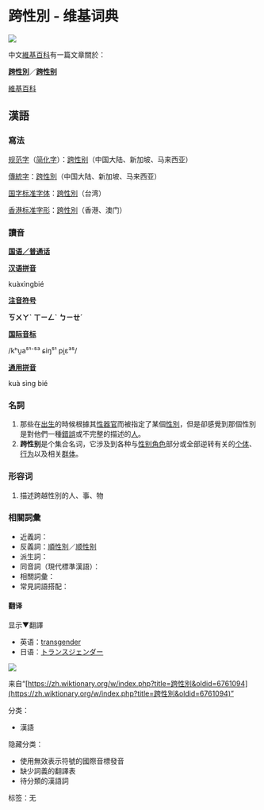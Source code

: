 # 跨性別 - 维基词典

![](//upload.wikimedia.org/wikipedia/commons/thumb/8/80/Wikipedia-logo-v2.svg/44px-Wikipedia-logo-v2.svg.png)

中文[維基百科](/wiki/%E7%B6%AD%E5%9F%BA%E7%99%BE%E7%A7%91 "維基百科")有一篇文章關於：

**[跨性別](https://zh.wikipedia.org/wiki/%E8%B7%A8%E6%80%A7%E5%88%A5 "w:跨性別")**／**[跨性别](https://zh.wikipedia.org/wiki/%E8%B7%A8%E6%80%A7%E5%88%AB "w:跨性别")**

[維基百科](https://zh.wikipedia.org/wiki/%E8%B7%A8%E6%80%A7%E5%88%A5 "w:跨性別")

## 漢語

### 寫法

[规范字](https://en.wikisource.org/wiki/zh:%E9%80%9A%E7%94%A8%E8%A7%84%E8%8C%83%E6%B1%89%E5%AD%97%E8%A1%A8 "wikisource:zh:通用规范汉字表")（[简化字](/wiki/%E7%B0%A1%E5%8C%96%E5%AD%97 "简化字")）：[跨](/wiki/%E8%B7%A8 "跨")[性](/wiki/%E6%80%A7 "性")[别](/wiki/%E5%88%AB "别")（中国大陆、新加坡、马来西亚）

[傳統字](https://zh.wikipedia.org/wiki/%E5%82%B3%E7%B5%B1%E6%BC%A2%E5%AD%97 "w:傳統漢字")：[跨](/wiki/%E8%B7%A8 "跨")[性](/wiki/%E6%80%A7 "性")[別](/wiki/%E5%88%A5 "別")（中国大陆、新加坡、马来西亚）

[国字标准字体](https://en.wikisource.org/wiki/zh:%E5%B8%B8%E7%94%A8%E5%9C%8B%E5%AD%97%E6%A8%99%E6%BA%96%E5%AD%97%E9%AB%94%E8%A1%A8 "wikisource:zh:常用国字标准字体表")：[跨](/wiki/%E8%B7%A8 "跨")[性](/wiki/%E6%80%A7 "性")[別](/wiki/%E5%88%A5 "別")（台湾）

[香港标准字形](https://zh.wikipedia.org/wiki/%E5%B8%B8%E7%94%A8%E5%AD%97%E5%AD%97%E5%BD%A2%E8%A1%A8 "w:常用字字形表")：[跨](/wiki/%E8%B7%A8 "跨")[性](/wiki/%E6%80%A7 "性")[別](/wiki/%E5%88%A5 "別")（香港、澳门）

### 讀音

**[国语／普通话](/wiki/Wiktionary:%E6%BC%A2%E8%AA%9E%E7%99%BC%E9%9F%B3%E8%A1%A8%E8%A8%98#國語／普通話 "Wiktionary:汉语发音表记")**

**[汉语拼音](https://zh.wikipedia.org/wiki/%E6%B1%89%E8%AF%AD%E6%8B%BC%E9%9F%B3 "w:汉语拼音")**

kuàxìngbié

**[注音符号](https://zh.wikipedia.org/wiki/%E6%B3%A8%E9%9F%B3%E7%AC%A6%E5%8F%B7 "w:注音符号")**

**ㄎㄨㄚˋ** **ㄒㄧㄥˋ** **ㄅㄧㄝˊ**

**[国际音标](/wiki/Appendix:%E5%9B%BD%E9%99%85%E9%9F%B3%E6%A0%87 "Appendix:国际音标")**

/kʰu̯a⁵¹⁻⁵³ ɕiŋ⁵¹ pi̯ɛ³⁵/

**[通用拼音](https://zh.wikipedia.org/wiki/%E9%80%9A%E7%94%A8%E6%8B%BC%E9%9F%B3 "w:通用拼音")**

kuà sìng bié

### 名詞

1.  那些在[出生](/wiki/%E5%87%BA%E7%94%9F "出生")的時候根據其[性器官](/wiki/%E6%80%A7%E5%99%A8%E5%AE%98 "性器官")而被指定了某個[性別](/wiki/%E6%80%A7%E5%88%A5 "性別")，但是卻感覺到那個性別是對他們一種[錯誤](/wiki/%E9%8C%AF%E8%AA%A4 "錯誤")或不完整的描述的[人](/wiki/%E4%BA%BA "人")。
2.  **跨性别**是个集合名词，它涉及到各种与[性别角色](/wiki/%E6%80%A7%E5%88%A5%E8%A7%92%E8%89%B2 "性別角色")部分或全部逆转有关的[个体](/wiki/%E4%B8%AA%E4%BD%93 "个体")、[行为](/wiki/%E8%A1%8C%E4%B8%BA "行为")以及相关[群体](/wiki/%E7%BE%A4%E4%BD%93 "群体")。

### 形容词

1.  描述跨越性別的人、事、物

### 相關詞彙

-   近義詞：
-   反義詞：[順性別](/wiki/%E9%A0%86%E6%80%A7%E5%88%A5#漢語 "順性別")／[顺性别](/wiki/%E9%A0%86%E6%80%A7%E5%88%A5 "順性別")
-   派生詞：
-   同音詞（現代標準漢語）：
-   相關詞彙：
-   常見詞語搭配：

#### 翻译

显示▼翻譯

-   英语：[transgender](/wiki/transgender "transgender")
-   日语：[トランスジェンダー](/wiki/%E3%83%88%E3%83%A9%E3%83%B3%E3%82%B9%E3%82%B8%E3%82%A7%E3%83%B3%E3%83%80%E3%83%BC "トランスジェンダー")

![](https://login.wikimedia.org/wiki/Special:CentralAutoLogin/start?useformat=desktop&type=1x1&usesul3=0)

来自“[https://zh.wiktionary.org/w/index.php?title=跨性別&oldid=6761094](https://zh.wiktionary.org/w/index.php?title=跨性別&oldid=6761094)”

分类：

-   漢語

隐藏分类：

-   使用無效表示符號的國際音標發音
-   缺少詞義的翻譯表
-   待分類的漢語詞

标签：无
